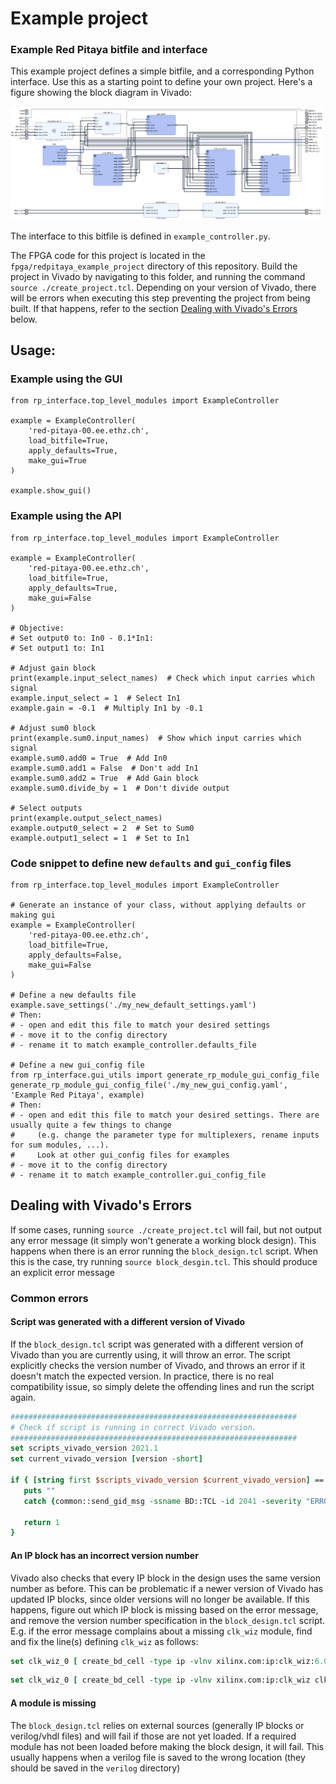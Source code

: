 # Example project
### Example Red Pitaya bitfile and interface

This example project defines a simple bitfile, and a corresponding Python interface. Use this as a starting point to define your own project. Here's a figure showing the block diagram in Vivado:

<img src="./example_project_diagram.png" alt="my_image" width="500"/>

The interface to this bitfile is defined in `example_controller.py`.

The FPGA code for this project is located in the `fpga/redpitaya_example_project` directory of this repository. Build the project in Vivado by navigating to this folder, and running the command `source ./create_project.tcl`. Depending on your version of Vivado, there will be errors when executing this step preventing the project from being built. If that happens, refer to the section [Dealing with Vivado's Errors](#dealing-with-vivados-errors) below.


## Usage:

### Example using the GUI
```python3
from rp_interface.top_level_modules import ExampleController

example = ExampleController(
    'red-pitaya-00.ee.ethz.ch',
    load_bitfile=True,
    apply_defaults=True,
    make_gui=True
)

example.show_gui()
```

### Example using the API
```python3
from rp_interface.top_level_modules import ExampleController

example = ExampleController(
    'red-pitaya-00.ee.ethz.ch',
    load_bitfile=True,
    apply_defaults=True,
    make_gui=False
)

# Objective: 
# Set output0 to: In0 - 0.1*In1:
# Set output1 to: In1 

# Adjust gain block
print(example.input_select_names)  # Check which input carries which signal
example.input_select = 1  # Select In1
example.gain = -0.1  # Multiply In1 by -0.1

# Adjust sum0 block
print(example.sum0.input_names)  # Show which input carries which signal
example.sum0.add0 = True  # Add In0
example.sum0.add1 = False  # Don't add In1
example.sum0.add2 = True  # Add Gain block
example.sum0.divide_by = 1  # Don't divide output

# Select outputs
print(example.output_select_names)
example.output0_select = 2  # Set to Sum0
example.output1_select = 1  # Set to In1
```

### Code snippet to define new `defaults` and `gui_config` files

```python3
from rp_interface.top_level_modules import ExampleController

# Generate an instance of your class, without applying defaults or making gui
example = ExampleController(
    'red-pitaya-00.ee.ethz.ch',
    load_bitfile=True,
    apply_defaults=False,
    make_gui=False
)

# Define a new defaults file
example.save_settings('./my_new_default_settings.yaml')
# Then:
# - open and edit this file to match your desired settings
# - move it to the config directory
# - rename it to match example_controller.defaults_file

# Define a new gui_config file
from rp_interface.gui_utils import generate_rp_module_gui_config_file
generate_rp_module_gui_config_file('./my_new_gui_config.yaml', 'Example Red Pitaya', example)
# Then:
# - open and edit this file to match your desired settings. There are usually quite a few things to change
#     (e.g. change the parameter type for multiplexers, rename inputs for sum modules, ...).
#     Look at other gui_config files for examples 
# - move it to the config directory
# - rename it to match example_controller.gui_config_file
```


## Dealing with Vivado's Errors

If some cases, running `source ./create_project.tcl` will fail, but not output any error message (it simply won't generate a working block design). This happens when there is an error running the `block_design.tcl` script. When this is the case, try running `source block_desgin.tcl`. This should produce an explicit error message

### Common errors
#### Script was generated with a different version of Vivado
If the `block_design.tcl` script was generated with a different version of Vivado than you are currently using, it will throw an error. The script explicitly checks the version number of Vivado, and throws an error if it doesn't match the expected version. In practice, there is no real compatibility issue, so simply delete the offending lines and run the script again.

```tcl
################################################################
# Check if script is running in correct Vivado version.
################################################################
set scripts_vivado_version 2021.1
set current_vivado_version [version -short]

if { [string first $scripts_vivado_version $current_vivado_version] == -1 } {
   puts ""
   catch {common::send_gid_msg -ssname BD::TCL -id 2041 -severity "ERROR" "This script was generated using Vivado <$scripts_vivado_version> and is being run in <$current_vivado_version> of Vivado. Please run the script in Vivado <$scripts_vivado_version> then open the design in Vivado <$current_vivado_version>. Upgrade the design by running \"Tools => Report => Report IP Status...\", then run write_bd_tcl to create an updated script."}

   return 1
}
```

#### An IP block has an incorrect version number
Vivado also checks that every IP block in the design uses the same version number as before. This can be problematic if a newer version of Vivado has updated IP blocks, since older versions will no longer be available. If this happens, figure out which IP block is missing based on the error message, and remove the version number specification in the `block_design.tcl` script. E.g. if the error message complains about a missing `clk_wiz` module, find  and fix the line(s) defining `clk_wiz` as follows:

```tcl
set clk_wiz_0 [ create_bd_cell -type ip -vlnv xilinx.com:ip:clk_wiz:6.0 clk_wiz_0 ]
``` 

```tcl
set clk_wiz_0 [ create_bd_cell -type ip -vlnv xilinx.com:ip:clk_wiz clk_wiz_0 ]
``` 

#### A module is missing
The `block_design.tcl` relies on external sources (generally IP blocks or verilog/vhdl files) and will fail if those are not yet loaded. If a required module has not been loaded before making the block design, it will fail. This usually happens when a verilog file is saved to the wrong location (they should be saved in the `verilog` directory)